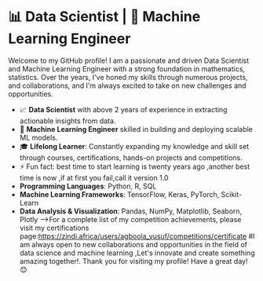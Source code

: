 # 📊 Data Scientist | 🤖 Machine Learning Engineer
Welcome to my GitHub profile! I am a passionate and driven Data Scientist and Machine Learning Engineer with a strong foundation in mathematics, statistics. Over the years, I've honed my skills through numerous projects, and collaborations, and I'm always excited to take on new challenges and opportunities.
- 📈 **Data Scientist** with above 2 years  of experience in extracting actionable insights from data.
- 🤖 **Machine Learning Engineer** skilled in building and deploying scalable ML models.
- 🎓 **Lifelong Learner**: Constantly expanding my knowledge and skill set through courses, certifications,  hands-on projects and competitions.
- ⚡ Fun fact: best time  to start learning is twenty years ago ,another best time is now ,if at first you fail,call it version 1.0
- **Programming Languages**: Python, R, SQL
- **Machine Learning Frameworks**: TensorFlow, Keras, PyTorch, Scikit-Learn
- **Data Analysis & Visualization**: Pandas, NumPy, Matplotlib, Seaborn, Plotly
-->For a complete list of my competition achievements, please visit my certifications page:https://zindi.africa/users/agboola_yusuf/competitions/certificate
#I am always open to new collaborations and opportunities in the field of data science and machine learning ,Let's innovate and create something amazing together!.
Thank you for visiting my profile! Have a great day! 😊
